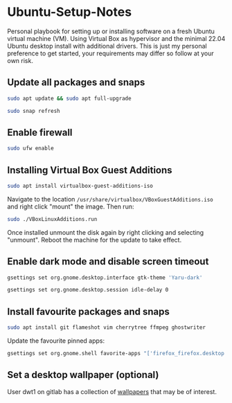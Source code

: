 # Ubuntu-Setup-Notes
Personal playbook for setting up or installing software on a fresh Ubuntu virtual machine (VM). Using Virtual Box as hypervisor and the minimal 22.04 Ubuntu desktop install with additional drivers. This is just my personal preference to get started, your requirements may differ so follow at your own risk.

## Update all packages and snaps

```bash
sudo apt update && sudo apt full-upgrade
```
```bash
sudo snap refresh
```

## Enable firewall

```bash
sudo ufw enable
```

## Installing Virtual Box Guest Additions

```bash
sudo apt install virtualbox-guest-additions-iso
```
Navigate to the location `/usr/share/virtualbox/VBoxGuestAdditions.iso` and right click "mount" the image. Then run:

```bash
sudo ./VBoxLinuxAdditions.run
```
Once installed unmount the disk again by right clicking and selecting "unmount". Reboot the machine for the update to take effect.

## Enable dark mode and disable screen timeout 

```bash
gsettings set org.gnome.desktop.interface gtk-theme 'Yaru-dark'
```
```bash
gsettings set org.gnome.desktop.session idle-delay 0
```

## Install favourite packages and snaps

```bash
sudo apt install git flameshot vim cherrytree ffmpeg ghostwriter
```
Update the favourite pinned apps:
```bash
gsettings set org.gnome.shell favorite-apps "['firefox_firefox.desktop', 'org.gnome.Nautilus.desktop', 'cherrytree.desktop', 'org.flameshot.Flameshot.desktop']"
```

## Set a desktop wallpaper (optional)

User dwt1 on gitlab has a collection of [wallpapers](https://gitlab.com/dwt1/wallpapers) that may be of interest.
